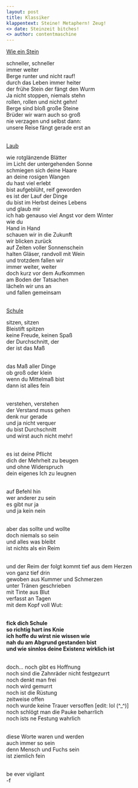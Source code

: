```yaml
---
layout: post
title: Klassiker
klappentext: Steine! Metaphern! Zeug!
<> date: Steinzeit bitches!
<> author: contentmaschine
---
```

<u>Wie ein Stein</u> <br> 

schneller, schneller <br>
immer weiter <br>
Berge runter und nicht rauf! <br>
durch das Leben immer heiter <br>
der frühe Stein der fängt den Wurm <br>
Ja nicht stoppen, niemals stehn <br>
rollen, rollen und nicht gehn! <br>
Berge sind bloß große Steine <br>
Brüder wir warn auch so groß <br>
nie verzagen und selbst dann: <br>
unsere Reise fängt gerade erst an <br> <br>

<u>Laub</u> <br>

wie rotglänzende Blätter <br>
im Licht der untergehenden Sonne <br>
schmiegen sich deine Haare <br>
an deine rosigen Wangen <br>
du hast viel erlebt <br>
bist aufgeblüht, reif geworden <br>
es ist der Lauf der Dinge <br>
du bist im Herbst deines Lebens <br>
und glaub mir <br>
ich hab genauso viel Angst vor dem Winter <br>
wie du <br>
Hand in Hand <br>
schauen wir in die Zukunft <br>
wir blicken zurück  <br>
auf Zeiten voller Sonnenschein <br>
halten Gläser, randvoll mit Wein <br>
und trotzdem fallen wir <br>
immer weiter, weiter <br>
doch kurz vor dem Aufkommen <br>
am Boden der Tatsachen <br>
lächeln wir uns an <br>
und fallen gemeinsam <br> <br>

<u>Schule</u> <br>

sitzen, sitzen <br>
Bleistift spitzen <br>
keine Freude, keinen Spaß <br>
der Durchschnitt, der <br>
der ist das Maß <br> <br>

das Maß aller Dinge <br>
ob groß oder klein <br>
wenn du Mittelmaß bist <br>
dann ist alles fein <br> <br>

verstehen, verstehen <br>
der Verstand muss gehen <br>
denk nur gerade <br>
und ja nicht verquer <br>
du bist Durchschnitt <br>
und wirst auch nicht mehr! <br> <br>

es ist deine Pflicht  <br>
dich der Mehrheit zu beugen <br>
und ohne Widerspruch <br>
dein eigenes Ich zu leugnen <br> <br>

auf Befehl hin <br>
wer anderer zu sein <br>
es gibt nur ja <br>
und ja kein nein <br> <br>

aber das sollte und wollte <br>
doch niemals so sein <br>
und alles was bleibt <br>
ist nichts als ein Reim <br> <br>

und der Reim der folgt kommt tief aus dem Herzen <br>
von ganz tief drin <br>
gewoben aus Kummer und Schmerzen <br>
unter Tränen geschrieben  <br>
mit Tinte aus Blut <br>
verfasst an Tagen  <br>
mit dem Kopf voll Wut: <br> <br>

<b>fick dich Schule <br>
so richtig hart ins Knie <br>
ich hoffe du wirst nie wissen wie <br>
nah du am Abgrund gestanden bist <br>
und wie sinnlos deine Existenz wirklich ist </b> <br> <br>


doch... noch gibt es Hoffnung <br>
noch sind die Zahnräder nicht festgezurrt <br>
noch denkt man frei <br>
noch wird gemurrt <br>
noch ist die Rüstung <br>
zeitweise offen <br>
noch wurde keine Trauer versoffen [edit: lol (^_^)] <br>
noch schlögt man die Pauke beharrlich <br>
noch ists ne Festung wahrlich <br> <br>

diese Worte waren und werden <br>
auch immer so sein <br>
denn Mensch und Fuchs sein <br>
ist ziemlich fein <br> <br>

be ever vigilant <br>
-f
